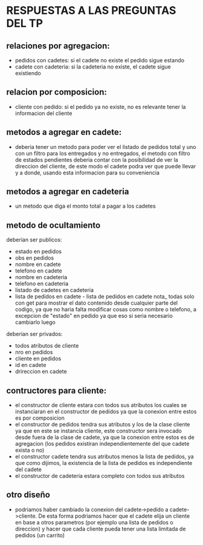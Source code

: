 # RESPUESTAS A LAS PREGUNTAS DEL TP

## relaciones por agregacion:
- pedidos con cadetes: si el cadete no existe el pedido sigue estando
- cadete con cadeteria: si la cadeteria no existe, el cadete sigue existiendo

## relacion por composicion:

- cliente con pedido: si el pedido ya no existe, no es relevante tener la informacion del cliente

## metodos a agregar en cadete:

- deberia tener un metodo para poder ver el listado de pedidos total y uno con un filtro para los entregados y no entregados, el metodo con filtro de estados pendientes deberia contar con la posibilidad de ver la direccion del cliente, de este modo el cadete podra ver que puede llevar y a donde, usando esta informacion para su conveniencia

## metodos a agregar en cadeteria 

- un metodo que diga el monto total a pagar a los cadetes 

## metodo de ocultamiento

deberian ser publicos:
- estado en pedidos
- obs en pedidos
- nombre en cadete 
- telefono en cadete
- nombre en cadeteria
- telefono en cadeteria
- listado de cadetes en cadeteria
- lista de pedidos en cadete - lista de pedidos en cadete 
nota_  todas solo con get para mostrar el dato contenido desde cualquier parte del codigo, ya que no haria falta modificar cosas como nombre o telefono, a excepcion de "estado" en pedido ya que eso si seria necesario cambiarlo luego

deberian ser privados:
- todos atributos de cliente
- nro en pedidos
- cliente en pedidos
- id en cadete 
- drireccion en cadete 


## contructores para cliente:

- el constructor de cliente estara con todos sus atributos los cuales se instanciaran en el constructor de pedidos ya que la conexion entre estos es por composicion
- el constructor de pedidos tendra sus atributos y los de la clase cliente ya que en este se instancia cliente, este constructor sera invocado desde fuera de la clase de cadete, ya que la conexion entre estos es de agregacion (los pedidos existiran independientemente del que cadete exista o no)
- el constructor cadete tendra sus atributos menos la lista de pedidos, ya que como dijimos, la existencia de la lista de pedidos es independiente del cadete 
- el constructor de cadeteria estara completo con todos sus atributos 
 
## otro diseño

- podriamos haber cambiado la conexion del cadete->pedido a cadete->cliente. De esta forma podriamos hacer que el cadete elija un cliente en base a otros parametros (por ejemplo una lista de pedidos o direccion) y hacer que cada cliente pueda tener una lista limitada de pedidos (un carrito)